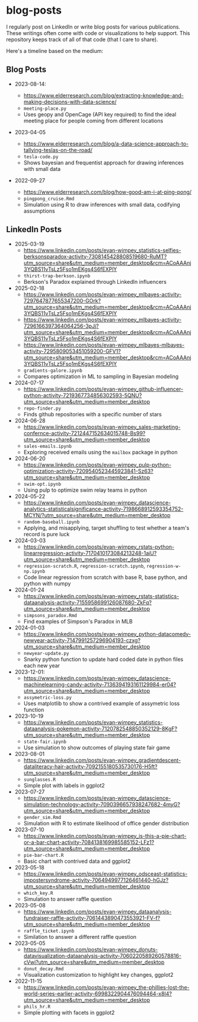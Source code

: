 # blog-posts

I regularly post on LinkedIn or write blog posts for various publications. These writings often come with code or visualizations to help support. This repository keeps track of all of that code (that I care to share). 

Here's a timeline based on the medium:

## Blog Posts

* 2023-08-14:
    * https://www.elderresearch.com/blog/extracting-knowledge-and-making-decisions-with-data-science/
    * `meeting-place.py`
    * Uses geopy and OpenCage (API key required) to find the ideal meeting place for people coming from different locations
 
* 2023-04-05
    * https://www.elderresearch.com/blog/a-data-science-approach-to-tallying-teslas-on-the-road/
    * `tesla-code.py`
    * Shows bayesian and frequentist approach for drawing inferences with small data
 
 * 2022-09-27
    * https://www.elderresearch.com/blog/how-good-am-i-at-ping-pong/
    * `pingpong_cruise.Rmd`
    * Simulation using R to draw inferences with small data, codifying assumptions 

## LinkedIn Posts
* 2025-03-19
    * https://www.linkedin.com/posts/evan-wimpey_statistics-selfies-berksonsparadox-activity-7308145428808519680-RuMT?utm_source=share&utm_medium=member_desktop&rcm=ACoAAAnj3YQBS11vTsLz5Fso1mEKgs4S6fEXPlY
    * `thirst-trap-berkson.ipynb`
    * Berkson's Paradox explained through LinkedIn influencers
* 2025-02-18
    * https://www.linkedin.com/posts/evan-wimpey_mlbayes-activity-7297647877655347200-GOrk?utm_source=share&utm_medium=member_desktop&rcm=ACoAAAnj3YQBS11vTsLz5Fso1mEKgs4S6fEXPlY
    * https://www.linkedin.com/posts/evan-wimpey_mlbayes-activity-7296166397364064256-3pJj?utm_source=share&utm_medium=member_desktop&rcm=ACoAAAnj3YQBS11vTsLz5Fso1mEKgs4S6fEXPlY
    * https://www.linkedin.com/posts/evan-wimpey_mlbayes-mlbayes-activity-7295809053451059200-GFV1?utm_source=share&utm_medium=member_desktop&rcm=ACoAAAnj3YQBS11vTsLz5Fso1mEKgs4S6fEXPlY
    * `gradients-galore.ipynb`
    * Compares optimization in ML to sampling in Bayesian modeling
* 2024-07-17
    * https://www.linkedin.com/posts/evan-wimpey_github-influencer-python-activity-7219367734856302593-5QNU?utm_source=share&utm_medium=member_desktop
    * `repo-finder.py`
    * Finds github repositories with a specific number of stars
* 2024-06-28
    * https://www.linkedin.com/posts/evan-wimpey_sales-marketing-confernce-activity-7212447152634015748-Bs99?utm_source=share&utm_medium=member_desktop
    * `sales-emails.ipynb`
    * Exploring received emails using the `mailbox`  package in python
* 2024-06-20
    * https://www.linkedin.com/posts/evan-wimpey_pulp-python-optimization-activity-7209540523445923841-Sz63?utm_source=share&utm_medium=member_desktop
    * `swim-opt.ipynb`
    * Using pulp to optimize swim relay teams in python
* 2024-05-22
    * https://www.linkedin.com/posts/evan-wimpey_datascience-analytics-statisticalsignificance-activity-7198668912593354752-MCYN/?utm_source=share&utm_medium=member_desktop
    * `random-baseball.ipynb`
    * Applying, and misapplying, target shuffling to test whether a team's record is pure luck
* 2024-03-03
    * https://www.linkedin.com/posts/evan-wimpey_rstats-python-linearregression-activity-7170410173084213248-1aiU?utm_source=share&utm_medium=member_desktop
    * `regression-scratch.R`, `regression-scratch.ipynb`, `regression-w-np.ipynb`
    * Code linear regression from scratch with base R, base python, and python with numpy
* 2024-01-24
    * https://www.linkedin.com/posts/evan-wimpey_rstats-statistics-dataanalysis-activity-7155958699126087680-ZkFq?utm_source=share&utm_medium=member_desktop
    * `simpsons_paradox.Rmd`
    * Find examples of Simpson's Paradox in MLB
* 2024-01-03
    * https://www.linkedin.com/posts/evan-wimpey_python-datacomedy-newyear-activity-7147991257296904193-czxg?utm_source=share&utm_medium=member_desktop
    * `newyear-update.py`
    * Snarky python function to update hard coded date in python files each new year
* 2023-12-01:
    * https://www.linkedin.com/posts/evan-wimpey_datascience-machinelearning-candy-activity-7136394193161129984-er04?utm_source=share&utm_medium=member_desktop
    * `assymetric-loss.py`
    * Uses matplotlib to show a contrived example of assymetric loss function
* 2023-10-19
    * https://www.linkedin.com/posts/evan-wimpey_statistics-dataanalysis-pokemon-activity-7120782548850352129-8KgF?utm_source=share&utm_medium=member_desktop
    * `state-fair.ipynb`
    * Use simulation to show outcomes of playing state fair game
* 2023-08-01
    * https://www.linkedin.com/posts/evan-wimpey_gradientdescent-dataliteracy-hair-activity-7092155180535730176-H5ft?utm_source=share&utm_medium=member_desktop
    * `sunglasses.R`
    * Simple plot with labels in ggplot2
* 2023-07-27
    * https://www.linkedin.com/posts/evan-wimpey_datascience-simulation-technology-activity-7090396657938247682-4myG?utm_source=share&utm_medium=member_desktop
    * `gender_sim.Rmd`
    * Simulation with R to estimate likelihood of office gender distribution
* 2023-07-10
    * https://www.linkedin.com/posts/evan-wimpey_is-this-a-pie-chart-or-a-bar-chart-activity-7084138169985585152-LFz1?utm_source=share&utm_medium=member_desktop
    * `pie-bar-chart.R`
    * Basic chart with contrived data and ggplot2
* 2023-05-18
    * https://www.linkedin.com/posts/evan-wimpey_odsceast-statistics-impostersyndrome-activity-7064949977126461440-hGJz?utm_source=share&utm_medium=member_desktop
    * `which_key.R`
    * Simulation to answer raffle question
* 2023-05-08
    * https://www.linkedin.com/posts/evan-wimpey_dataanalysis-fundraiser-raffle-activity-7061443890473553921-FV-f?utm_source=share&utm_medium=member_desktop
    * `raffle_ticket.ipynb`
    * Similation to answer a different raffle question
* 2023-05-05
    * https://www.linkedin.com/posts/evan-wimpey_donuts-datavisualization-dataanalysis-activity-7060220589260578816-cVwi?utm_source=share&utm_medium=member_desktop
    * `donut_decay.Rmd`
    * Visualization customization to highlight key changes, ggplot2
* 2022-11-15
    * https://www.linkedin.com/posts/evan-wimpey_the-phillies-lost-the-world-series-earlier-activity-6998322904476094464-x8I4?utm_source=share&utm_medium=member_desktop
    * `phils_hr.R`
    * Simple plotting with facets in ggplot2 
       
